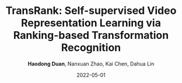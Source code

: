 ---
title: "TransRank: Self-supervised Video Representation Learning via Ranking-based Transformation Recognition"
collection: publications
permalink: /publication/TransRank
highlight: 
date: 2022-05-01
author: '<strong>Haodong Duan</strong>, Nanxuan Zhao, Kai Chen, Dahua Lin'
conf: 'The Conference on Computer Vision and Pattern Recognition'
year: 2022
paperurl: https://arxiv.org/abs/2205.02028
additional: true
---